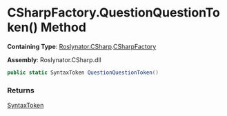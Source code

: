 # CSharpFactory\.QuestionQuestionToken\(\) Method

**Containing Type**: [Roslynator.CSharp](../../README.md)\.[CSharpFactory](../README.md)

**Assembly**: Roslynator\.CSharp\.dll

```csharp
public static SyntaxToken QuestionQuestionToken()
```

### Returns

[SyntaxToken](https://docs.microsoft.com/en-us/dotnet/api/microsoft.codeanalysis.syntaxtoken)

